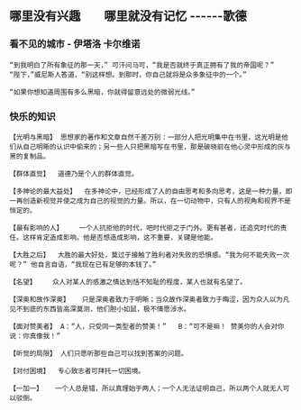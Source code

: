 哪里没有兴趣　　哪里就没有记忆 ------歌德
---
### 看不见的城市 - 伊塔洛 卡尔维诺

	“到我明白了所有象征的那一天，” 可汗问马可，“我是否就终于真正拥有了我的帝国呢？”
	“陛下，”威尼斯人答道，“别这样想。到那时，你自己就将是众多象征中的一个。”

	“如果你想知道周围有多么黑暗，你就得留意远处的微弱光线。”

### 快乐的知识

	【光明与黑暗】	思想家的著作和文章自然千差万别：一部分人把光明集中在书里，这光明是他们从自己明晰的认识中偷来的；另一些人只把黑暗写在书里，那是破晓前在他心灵中形成的灰与黑的复制品。

	【群体直觉】	道德乃是个人的群体直觉。

	【多神论的最大益处】	在多神论中，已经形成了人的自由思考和多向思考，这是一种力量，即一再创造新视觉并使之成为自己的视觉的力量。所以，在一切动物中，只有人的视角和视界不是恒定的。

	【最有影响的人】	一个人抗拒他的时代，吧时代拒之于门外。更有甚者，还追究时代的责任。这样肯定造成影响。他是否想造成影响，这不重要，关键是他能。

	【大胜之后】	大胜的最大好处，莫过于接触了胜利者对失败的恐惧感。“我为何不能失败一次呢？” 他自言自语，“我现在已有足够的本钱了。”

	【名望】	众人对某人的感激之情达到恬不知耻的程度，某人也就有名望了。

	【深奥和故作深奥】	只是深奥者致力于明晰；当众故作深奥者致力于晦涩，因为众人以为凡见不到底的东西皆高深莫测，他们胆小如鼠，极不情愿涉水。

	【面对赞美者】	A：“人，只受同一类型者的赞美！”	B：“可不是嘛！ 赞美你的人会对你说：你真像我！”

	【听觉的局限】	人们只愿听那些自己可以找到答案的问题。

	【对付困境】	专心致志者可拜托一切困境。

	【一加一】	一个人总是错，所以真理始于两人；一个人无法证明自己，所以两个人就无人可以驳倒。
	

